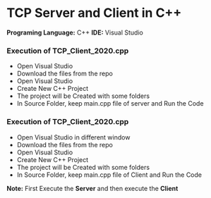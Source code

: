 # TCP Server and Client in C++

**Programing Language:** C++
**IDE:** Visual Studio
### Execution of TCP_Client_2020.cpp
* Open Visual Studio
* Download the files from the repo 
* Open Visual Studio
* Create New C++ Project
* The project will be Created with some folders
* In Source Folder, keep main.cpp file of server and Run the Code</br>
### Execution of TCP_Client_2020.cpp
* Open Visual Studio in different window
* Download the files from the repo 
* Open Visual Studio
* Create New C++ Project
* The project will be Created with some folders
* In Source Folder, keep main.cpp file of Client and Run the Code

**Note:** First Execute the **Server** and then execute the **Client** 
